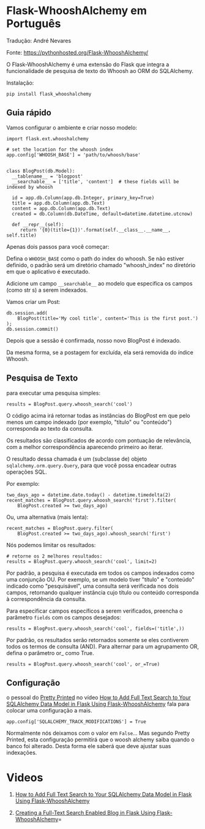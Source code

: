 # Flask-WhooshAlchemy em Português
Tradução: André Nevares

Fonte: https://pythonhosted.org/Flask-WhooshAlchemy/

O Flask-WhooshAlchemy é uma extensão do Flask que integra a funcionalidade de pesquisa de texto do Whoosh ao ORM do SQLAlchemy.

Instalação:
```
pip install flask_whooshalchemy
```

## Guia rápido
Vamos configurar o ambiente e criar nosso modelo:
```
import flask.ext.whooshalchemy

# set the location for the whoosh index
app.config['WHOOSH_BASE'] = 'path/to/whoosh/base'


class BlogPost(db.Model):
  __tablename__ = 'blogpost'
  __searchable__ = ['title', 'content']  # these fields will be indexed by whoosh

  id = app.db.Column(app.db.Integer, primary_key=True)
  title = app.db.Column(app.db.Text)
  content = app.db.Column(app.db.Text)
  created = db.Column(db.DateTime, default=datetime.datetime.utcnow)

  def __repr__(self):
     return '{0}(title={1})'.format(self.__class__.__name__, self.title)
```

Apenas dois passos para você começar:

Defina o ```WHOOSH_BASE``` como o path do index do whoosh. Se não estiver definido, o padrão será um diretório chamado "whoosh_index" no diretório em que o aplicativo é executado.

Adicione um campo ```__searchable__``` ao modelo que especifica os campos (como str s) a serem indexados.

Vamos criar um Post:
```
db.session.add(
    BlogPost(title='My cool title', content='This is the first post.')
); 
db.session.commit()
```

Depois que a sessão é confirmada, nosso novo BlogPost é indexado. 

Da mesma forma, se a postagem for excluída, ela será removida do índice Whoosh.

## Pesquisa de Texto
para executar uma pesquisa simples:
```
results = BlogPost.query.whoosh_search('cool')
```

O código acima irá retornar todas as instâncias do BlogPost em que pelo menos um campo indexado (por exemplo, "título" ou "conteúdo") corresponda ao texto da consulta. 

Os resultados são classificados de acordo com pontuação de relevância, com a melhor correspondência aparecendo primeiro ao iterar. 

O resultado dessa chamada é um (subclasse de) objeto ```sqlalchemy.orm.query.Query```, para que você possa encadear outras operações SQL. 

Por exemplo:
```
two_days_ago = datetime.date.today() - datetime.timedelta(2)
recent_matches = BlogPost.query.whoosh_search('first').filter(
    BlogPost.created >= two_days_ago)
```

Ou, uma alternativa (mais lenta):
```
recent_matches = BlogPost.query.filter(
    BlogPost.created >= two_days_ago).whoosh_search('first')
```

Nós podemos limitar os resultados:

```
# retorne os 2 melhores resultados:
results = BlogPost.query.whoosh_search('cool', limit=2)
```

Por padrão, a pesquisa é executada em todos os campos indexados como uma conjunção OU. Por exemplo, se um modelo tiver "título" e "conteúdo" indicado como "pesquisável", uma consulta será verificada nos dois campos, retornando qualquer instância cujo título ou conteúdo corresponda à correspondência da consulta. 

Para especificar campos específicos a serem verificados, preencha o parâmetro ```fields``` com os campos desejados:
```
results = BlogPost.query.whoosh_search('cool', fields=('title',))
```
Por padrão, os resultados serão retornados somente se eles contiverem todos os termos de consulta (AND). Para alternar para um agrupamento OR, defina o parâmetro or_ como True.

```
results = BlogPost.query.whoosh_search('cool', or_=True)
```

## Configuração
o pessoal do [Pretty Printed](https://prettyprinted.com/) no vídeo [How to Add Full Text Search to Your SQLAlchemy Data Model in Flask Using Flask-WhooshAlchemy](https://www.youtube.com/watch?v=bAPcmGNsulc) fala para colocar uma configuração a mais.

```
app.config['SQLALCHEMY_TRACK_MODIFICATIONS'] = True
```

Normalmente nós deixamos com o valor em ```False```... Mas segundo Pretty Printed, esta configuração permitirá que o woosh alchemy saiba quando o banco foi alterado.  Desta forma ele saberá que deve ajustar suas indexações.



# Videos

1. [How to Add Full Text Search to Your SQLAlchemy Data Model in Flask Using Flask-WhooshAlchemy](https://www.youtube.com/watch?v=bAPcmGNsulc) 

2. [Creating a Full-Text Search Enabled Blog in Flask Using Flask-WhooshAlchemy](https://www.youtube.com/watch?v=KE_g1MuaU-Y)=
